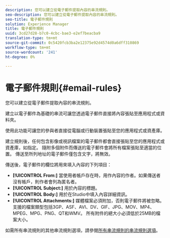 ```yaml
---
description: 您可以建立從電子郵件提取內容的串流規則。
seo-description: 您可以建立從電子郵件提取內容的串流規則。
seo-title: 電子郵件規則
solution: Experience Manager
title: 電子郵件規則
uuid: 3cd27d28-b7c0-4cbc-bae3-e2ef7beacba9
translation-type: tm+mt
source-git-commit: 0c5420fcb3ba2e12375e92d4574d0a6dff310869
workflow-type: tm+mt
source-wordcount: '241'
ht-degree: 0%

---
```



# 電子郵件規則{#email-rules}

您可以建立從電子郵件提取內容的串流規則。

建立以電子郵件為基礎的串流可讓您透過電子郵件直接將內容張貼至應用程式或資料夾。

使用此功能可讓您的參與者直接從電腦或行動裝置張貼至您的應用程式或資產庫。

建立規則後，任何包含影像或視訊檔案的電子郵件都會直接張貼至您的應用程式或資產庫，如指定。 隨附多個附件而傳送的電子郵件會將所有檔案張貼至適當的位置。 傳送至所列地址的電子郵件僅包含文字，將無效。

傳送後，電子郵件的欄位將用來填入內容的下列項目：

* **[!UICONTROL From:]** 當使用者帳戶存在時，用作內容的作者。如果傳送者沒有帳戶，則作者會列為匿名者。
* **[!UICONTROL Subject:]** 用於內容的標題。
* **[!UICONTROL Body:]** 用於在Studio中填入內容詳細資訊。
* **[!UICONTROL Attachments:]** 媒體檔案必須附加，否則電子郵件將被忽略。支援的檔案類型包括3GP、ASF、AVI、DV、GIF、JPG、MOV、MP4、MPEG、MPG、PNG、QT和WMV。 所有附件的總大小必須低於25MB的檔案大小。

如需所有串流規則的其他串流規則選項，請參閱[所有串流規則的串流規則選項](../c-streams/c-stream-rule-options-for-all-stream-rules.md#c_stream_rule_options_for_all_stream_rules)。
